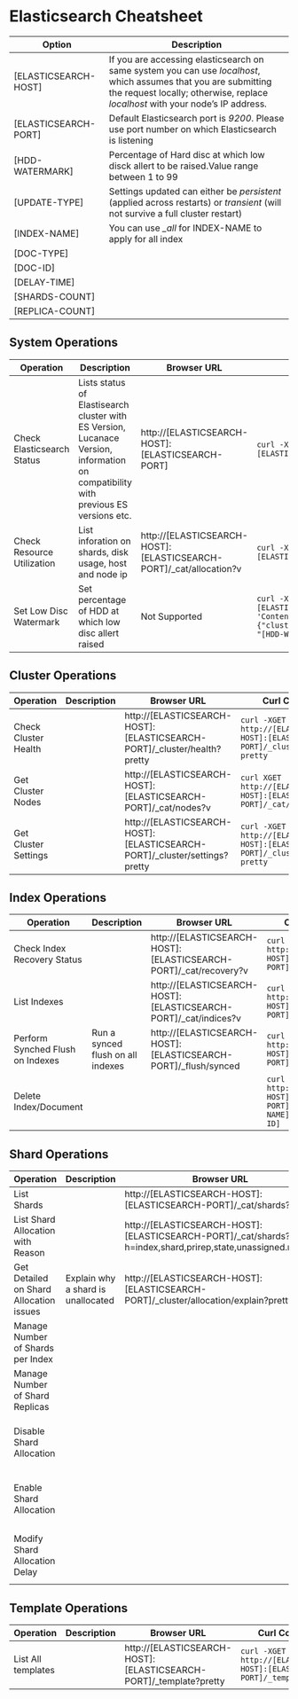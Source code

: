 # Elasticsearch Cheatsheet

| Option | Description |
|--------|-------------|
| [ELASTICSEARCH-HOST] | If you are accessing elasticsearch on same system you can use *localhost*, which assumes that you are submitting the request locally; otherwise, replace *localhost* with your node’s IP address.|
| [ELASTICSEARCH-PORT] | Default Elasticsearch port is *9200*. Please use port number on which Elasticsearch is listening |
| [HDD-WATERMARK] | Percentage of Hard disc at which low disck allert to be raised.Value range between 1 to 99 |
| [UPDATE-TYPE] | Settings updated can either be *persistent* (applied across restarts) or *transient* (will not survive a full cluster restart) |
| [INDEX-NAME] | You can use *_all* for INDEX-NAME to apply for all index  |
| [DOC-TYPE] | |
| [DOC-ID] | |
| [DELAY-TIME] | |
| [SHARDS-COUNT]| |
| [REPLICA-COUNT] | |

## System Operations
| Operation | Description |Browser URL | Curl Command |
| ----------|-------------|------------|--------------|
| Check Elasticsearch Status | Lists status of Elastisearch cluster with ES Version, Lucanace Version, information on compatibility with previous ES versions etc. | http://[ELASTICSEARCH-HOST]:[ELASTICSEARCH-PORT] |``curl -XGET http://[ELASTICSEARCH-HOST]:[ELASTICSEARCH-PORT]``|
| Check Resource Utilization | List inforation on shards, disk usage, host and node ip | http://[ELASTICSEARCH-HOST]:[ELASTICSEARCH-PORT]/_cat/allocation?v |``curl -XGET http://[ELASTICSEARCH-HOST]:[ELASTICSEARCH-PORT]/_cat/allocation?v``|
| Set Low Disc Watermark | Set percentage of HDD at which low disc allert raised | Not Supported |``curl -XPUT http://[ELASTICSEARCH-HOST]:[ELASTICSEARCH-PORT]/_cluster/settings -H 'Content-Type: application/json' -d'{"transient": {"cluster.routing.allocation.disk.watermark.low": "[HDD-WATERMARK]%"}}'``|

## Cluster Operations
| Operation | Description |Browser URL | Curl Command | Responce |
| ----------|-------------|------------|--------------|----------|
| Check Cluster Health || http://[ELASTICSEARCH-HOST]:[ELASTICSEARCH-PORT]/_cluster/health?pretty |``curl -XGET http://[ELASTICSEARCH-HOST]:[ELASTICSEARCH-PORT]/_cluster/health?pretty``||
| Get Cluster Nodes || http://[ELASTICSEARCH-HOST]:[ELASTICSEARCH-PORT]/_cat/nodes?v |``curl XGET http://[ELASTICSEARCH-HOST]:[ELASTICSEARCH-PORT]/_cat/nodes?v``||
| Get Cluster Settings || http://[ELASTICSEARCH-HOST]:[ELASTICSEARCH-PORT]/_cluster/settings?pretty |``curl -XGET http://[ELASTICSEARCH-HOST]:[ELASTICSEARCH-PORT]/_cluster/settings?pretty``||

## Index Operations
| Operation | Description |Browser URL | Curl Command | Responce |
| ----------|-------------|------------|--------------|----------|
| Check Index Recovery Status || http://[ELASTICSEARCH-HOST]:[ELASTICSEARCH-PORT]/_cat/recovery?v |``curl -XGET http://[ELASTICSEARCH-HOST]:[ELASTICSEARCH-PORT]/_cat/recovery?v``||
| List Indexes || http://[ELASTICSEARCH-HOST]:[ELASTICSEARCH-PORT]/_cat/indices?v |``curl -XGET http://[ELASTICSEARCH-HOST]:[ELASTICSEARCH-PORT]/_cat/indices?v``||
| Perform Synched Flush on Indexes |Run a synced flush on all indexes| http://[ELASTICSEARCH-HOST]:[ELASTICSEARCH-PORT]/_flush/synced |``curl -XPOST http://[ELASTICSEARCH-HOST]:[ELASTICSEARCH-PORT]/_flush/synced``||
| Delete Index/Document |||``curl -XDELETE  http://[ELASTICSEARCH-HOST]:[ELASTICSEARCH-PORT]/[INDEX-NAME]/[DOC-TYPE]/[DOC-ID]``||

## Shard Operations
| Operation | Description |Browser URL | Curl Command | Responce |
| ----------|-------------|------------|--------------|----------|
| List Shards || http://[ELASTICSEARCH-HOST]:[ELASTICSEARCH-PORT]/_cat/shards?v |``curl -XGET http://[ELASTICSEARCH-HOST]:[ELASTICSEARCH-PORT]/_cat/shards?v``||
| List Shard Allocation with Reason || http://[ELASTICSEARCH-HOST]:[ELASTICSEARCH-PORT]/_cat/shards?h=index,shard,prirep,state,unassigned.reason |``curl -XGET http://[ELASTICSEARCH-HOST]:[ELASTICSEARCH-PORT]/_cat/shards?h=index,shard,prirep,state,unassigned.reason``||
| Get Detailed on Shard Allocation issues |Explain why a shard is unallocated| http://[ELASTICSEARCH-HOST]:[ELASTICSEARCH-PORT]/_cluster/allocation/explain?pretty |``curl -XGET http://[ELASTICSEARCH-HOST]:[ELASTICSEARCH-PORT]/_cluster/allocation/explain?pretty``||
| Manage Number of Shards per Index |||``curl -XPUT http://[ELASTICSEARCH-HOST]:[ELASTICSEARCH-PORT]/[INDEX-NAME]/_settings -H 'Content-Type: application/json' -d '{"number_of_shards": [SHARDS-COUNT]}'``||
| Manage Number of Shard Replicas |||``curl -XPUT http://[ELASTICSEARCH-HOST]:[ELASTICSEARCH-PORT]/[INDEX-NAME]/_settings -H 'Content-Type: application/json' -d '{"number_of_replicas": [REPLICA-COUNT]}'``||
| Disable Shard Allocation |||``curl -XPUT http://[ELASTICSEARCH-HOST]:[ELASTICSEARCH-PORT]/_cluster/settings -H 'Content-Type: application/json' -d '{ "[UPDATE-TYPE]": {"cluster.routing.allocation.enable": "none"}}'``||
| Enable Shard Allocation |||``curl -XPUT http://[ELASTICSEARCH-HOST]:[ELASTICSEARCH-PORT]/_cluster/settings -H 'Content-Type: application/json' -d '{ "[UPDATE-TYPE]": {"cluster.routing.allocation.enable": "primaries"}}'``||
| Modify Shard Allocation Delay |||``curl -XPUT http://[ELASTICSEARCH-HOST]:[ELASTICSEARCH-PORT]/[INDEX-NAME]/_settings' -H 'Content-Type: application/json' -d '{"settings": {"index.unassigned.node_left.delayed_timeout": "[DELAY-TIME]s"}}'``||

## Template Operations
| Operation | Description |Browser URL | Curl Command | Responce |
| ----------|-------------|------------|--------------|----------|
| List All templates ||http://[ELASTICSEARCH-HOST]:[ELASTICSEARCH-PORT]/_template?pretty|``curl -XGET http://[ELASTICSEARCH-HOST]:[ELASTICSEARCH-PORT]/_template?pretty``||
